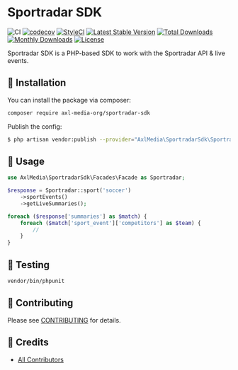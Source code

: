 Sportradar SDK
==============

![CI](https://github.com/axl-media-org/sportradar-sdk/workflows/CI/badge.svg?branch=master)
[![codecov](https://codecov.io/gh/axl-media-org/sportradar-sdk/branch/master/graph/badge.svg)](https://codecov.io/gh/axl-media-org/sportradar-sdk/branch/master)
[![StyleCI](https://github.styleci.io/repos/329301580/shield?branch=master)](https://github.styleci.io/repos/329301580)
[![Latest Stable Version](https://poser.pugx.org/axl-media-org/sportradar-sdk/v/stable)](https://packagist.org/packages/axl-media-org/sportradar-sdk)
[![Total Downloads](https://poser.pugx.org/axl-media-org/sportradar-sdk/downloads)](https://packagist.org/packages/axl-media-org/sportradar-sdk)
[![Monthly Downloads](https://poser.pugx.org/axl-media-org/sportradar-sdk/d/monthly)](https://packagist.org/packages/axl-media-org/sportradar-sdk)
[![License](https://poser.pugx.org/axl-media-org/sportradar-sdk/license)](https://packagist.org/packages/axl-media-org/sportradar-sdk)

Sportradar SDK is a PHP-based SDK to work with the Sportradar API & live events.

## 🚀 Installation

You can install the package via composer:

```bash
composer require axl-media-org/sportradar-sdk
```

Publish the config:

```bash
$ php artisan vendor:publish --provider="AxlMedia\SportradarSdk\SportradarSdkServiceProvider" --tag="config"
```

## 🙌 Usage

```php
use AxlMedia\SportradarSdk\Facades\Facade as Sportradar;

$response = Sportradar::sport('soccer')
    ->sportEvents()
    ->getLiveSummaries();

foreach ($response['summaries'] as $match) {
    foreach ($match['sport_event']['competitors'] as $team) {
        //
    }
}
```

## 🐛 Testing

``` bash
vendor/bin/phpunit
```

## 🤝 Contributing

Please see [CONTRIBUTING](CONTRIBUTING.md) for details.

## 🎉 Credits

- [All Contributors](../../contributors)
